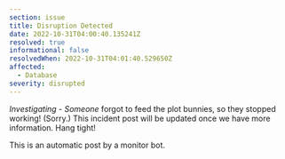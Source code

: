 ```yaml
---
section: issue
title: Disruption Detected
date: 2022-10-31T04:00:40.135241Z
resolved: true
informational: false
resolvedWhen: 2022-10-31T04:01:40.529650Z
affected:
  - Database
severity: disrupted
---
```

*Investigating* - _Someone_ forgot to feed the plot bunnies, so they stopped working! (Sorry.) This incident post will be updated once we have more information. Hang tight!

This is an automatic post by a monitor bot.
        